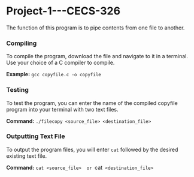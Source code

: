 # Project-1---CECS-326
The function of this program is to pipe contents from one file to another.

### Compiling
To compile the program, download the file and navigate to it in a terminal. Use your choice of a C compiler to compile.

**Example:** `gcc copyfile.c -o copyfile`

### Testing
To test the program, you can enter the name of the compiled copyfile program into your terminal with two text files.

**Command:** `./filecopy <source_file> <destination_file>`

### Outputting Text File
To output the program files, you will enter `cat` followed by the desired existing text file.

**Command:** `cat <source_file> 
or
             `cat` <destination_file>`
